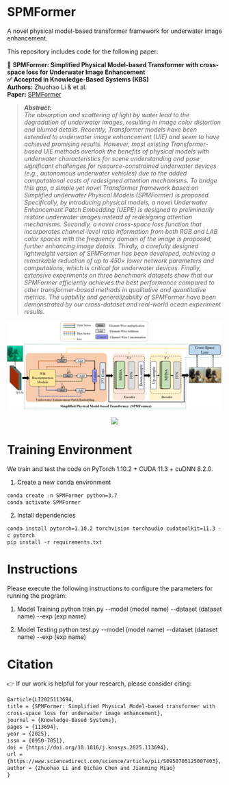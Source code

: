 # SPMFormer
A novel physical model-based transformer framework for underwater image enhancement.

This repository includes code for the following paper: 

🚀 **SPMFormer: Simplified Physical Model-based Transformer with cross-space loss for Underwater Image Enhancement**  
**✅ Accepted in Knowledge-Based Systems (KBS)**  
**Authors:** Zhuohao Li & et al.   
**Paper:** [SPMFormer](https://doi.org/10.1016/j.knosys.2025.113694)
>***Abstract:***  
*The absorption and scattering of light by water lead to the degradation of underwater images, resulting in image color distortion and blurred details. Recently, Transformer models have been extended to underwater image enhancement (UIE) and seem to have achieved promising results. However, most existing Transformer-based UIE methods overlook the benefits of physical models with underwater characteristics for scene understanding and pose significant challenges for resource-constrained underwater devices (e.g., autonomous underwater vehicles) due to the added computational costs of redesigned attention mechanisms. To bridge this gap, a simple yet novel Transformer framework based on Simplified underwater Physical Models (SPMFormer) is proposed. Specifically, by introducing physical models, a novel Underwater Enhancement Patch Embedding (UEPE) is designed to preliminarily restore underwater images instead of redesigning attention mechanisms. Secondly, a novel cross-space loss function that incorporates channel-level ratio information from both RGB and LAB color spaces with the frequency domain of the image is proposed, further enhancing image details. Thirdly, a carefully designed lightweight version of SPMFormer has been developed, achieving a remarkable reduction of up to 450× lower network parameters and computations, which is critical for underwater devices. Finally, extensive experiments on three benchmark datasets show that our SPMFormer efficiently achieves the best performance compared to other transformer-based methods in qualitative and quantitative metrics. The usability and generalizability of SPMFormer have been demonstrated by our cross-dataset and real-world ocean experiment results.* 
<p align="middle">
  <img src="./arch.png">
</p>
<p align="middle">
  <img src="./90.png">
</p>

# Training Environment
We train and test the code on PyTorch 1.10.2 + CUDA 11.3 + cuDNN 8.2.0.

1. Create a new conda environment
```
conda create -n SPMFormer python=3.7
conda activate SPMFormer
```

2. Install dependencies
```
conda install pytorch=1.10.2 torchvision torchaudio cudatoolkit=11.3 -c pytorch
pip install -r requirements.txt
```

# Instructions
Please execute the following instructions to configure the parameters for running the program:

1. Model Training
python train.py --model (model name) --dataset (dataset name) --exp (exp name)

2. Model Testing
python test.py --model (model name) --dataset (dataset name) --exp (exp name)

# Citation
👉 If our work is helpful for your research, please consider citing:
```
@article{LI2025113694,
title = {SPMFormer: Simplified Physical Model-based transformer with cross-space loss for underwater image enhancement},
journal = {Knowledge-Based Systems},
pages = {113694},
year = {2025},
issn = {0950-7051},
doi = {https://doi.org/10.1016/j.knosys.2025.113694},
url = {https://www.sciencedirect.com/science/article/pii/S0950705125007403},
author = {Zhuohao Li and Qichao Chen and Jianming Miao}
}
```
